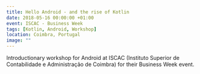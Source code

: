```yaml
---
title: Hello Android - and the rise of Kotlin
date: 2018-05-16 00:00:00 +01:00
event: ISCAC - Business Week
tags: [Kotlin, Android, Workshop]
location: Coimbra, Portugal
image: ""
---
```


Introductionary workshop for Android at ISCAC (Instituto Superior de Contabilidade e Administração de Coimbra) for their Business Week event.